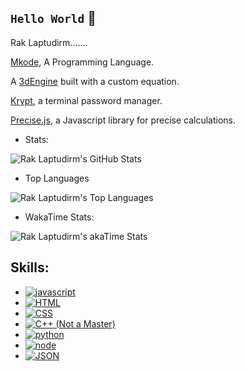 ## `Hello World` 👋
Rak Laptudirm.......

[Mkode](https://github.com/MkodeLang), A Programming Language.

A [3dEngine](https://github.com/raklaptudirm/3dEngine) built with a custom equation.

[Krypt](https://github.com/raklaptudirm/Krypt), a terminal password manager.

[Precise.js](https://github.com/raklaptudirm/Precise.js), a Javascript library for precise calculations.



- Stats:

![Rak Laptudirm's GitHub Stats](https://github-readme-stats.vercel.app/api?username=raklaptudirm&show_icons=true&hide_border=true&bg_color=000&text_color=FFF)

- Top Languages

![Rak Laptudirm's Top Languages](https://github-readme-stats.vercel.app/api/top-langs/?username=raklaptudirm&layout=compact&hide_border=true&bg_color=000&text_color=FFF)

- WakaTime Stats:

![Rak Laptudirm's akaTime Stats](https://github-readme-stats.vercel.app/api/wakatime?username=raklaptudirm&layout=compact&bg_color=000&text_color=FFF)

## Skills:

- [![javascript](https://img.shields.io/badge/JavaScript-323330?style=for-the-badge&logo=javascript&logoColor=F7DF1E)](https://www.javascript.com/)
- [![HTML](https://img.shields.io/badge/HTML-E34F26?style=for-the-badge&logo=HTML5&logoColor=white)](https://html.com/)
- [![CSS](https://img.shields.io/badge/CSS-1572B6?style=for-the-badge&logo=CSS3&logoColor=white)](https://www.w3schools.com/css/)
- [![C++ (Not a Master)](https://img.shields.io/badge/C%2B%2B-00599C?style=for-the-badge&logo=C%2B%2B&logoColor=white)](https://www.cplusplus.com/doc/tutorial/)
- [![python](https://img.shields.io/badge/Python-3776AB?style=for-the-badge&logo=python&logoColor=white)](https://www.python.org/)
- [![node](https://img.shields.io/badge/NODE.JS-339933?style=for-the-badge&logo=Node.js&logoColor=white)](https://nodejs.org/en/)
- [![JSON](https://img.shields.io/badge/JSON-000000?style=for-the-badge&logo=JSON&logoColor=white)](https://www.json.org/json-en.html)
